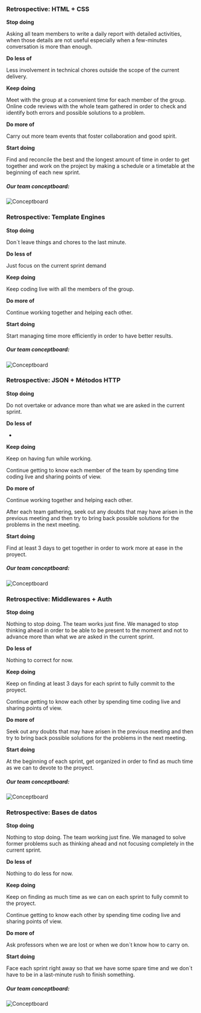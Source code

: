 ### **Retrospective: HTML + CSS**





**Stop doing**

Asking all team members to write a daily report with detailed activities, when those details are not useful especially when a few-minutes conversation is more than enough.


**Do less of**

Less involvement in technical chores outside the scope of the current delivery.


**Keep doing**

Meet with the group at a convenient time for each member of the group. 
Online code reviews with the whole team gathered in order to check and identify both errors and possible solutions to a problem.


**Do more of**

Carry out more team events that foster collaboration and good spirit.


**Start doing**

Find and reconcile the best and the longest amount of time in order to get together and work on the project by making a schedule or a timetable at the beginning of each new sprint.






##### Our team conceptboard:


![Conceptboard](/Inspirations_and_Wireframes/Starfish_Retrospective.png)







### **Retrospective: Template Engines**





**Stop doing**

Don´t leave things and chores to the last minute.

**Do less of**

Just focus on the current sprint demand 

**Keep doing**

Keep coding live with all the members of the group. 

**Do more of**

Continue working together and helping each other.

**Start doing**

Start managing time more efficiently in order to have better results.






##### Our team conceptboard:


![Conceptboard](/Inspirations_and_Wireframes/Starfish_Retrospective2.png)




### **Retrospective: JSON + Métodos HTTP**





**Stop doing**

Do not overtake or advance more than what we are asked in the current sprint.

**Do less of**

-

**Keep doing**

 Keep on having fun while working.

 Continue getting to know each member of the team by spending time coding live and sharing points of view.

**Do more of**

Continue working together and helping each other.

After each team gathering, seek out any doubts that may have arisen in the previous meeting and then try to bring back possible solutions for the problems in the next meeting. 

**Start doing**

Find at least 3 days to get together in order to work more at ease in the proyect.






##### Our team conceptboard:


![Conceptboard](/Inspirations_and_Wireframes/Starfish_Retrospective3.png)




### **Retrospective: Middlewares + Auth**





**Stop doing**

Nothing to stop doing. The team works just fine. We managed to stop thinking ahead in order to be able to be present to the moment and  not to advance more than what we are asked in the current sprint.

**Do less of**

Nothing to correct for now. 

**Keep doing**

 Keep on finding at least 3 days for each sprint to fully commit to the proyect.

 Continue getting to know each other by spending time coding live and sharing points of view.

**Do more of**

Seek out any doubts that may have arisen in the previous meeting and then try to bring back possible solutions for the problems in the next meeting. 

**Start doing**

At the beginning of each sprint, get organized in order to find as much time as we can to devote to the proyect.






##### Our team conceptboard:


![Conceptboard](/Inspirations_and_Wireframes/Starfish_Retrospective4.png)





### **Retrospective: Bases de datos**





**Stop doing**

Nothing to stop doing. The team working just fine. We managed to solve former problems such as thinking ahead and not focusing completely in the current sprint.

**Do less of**

Nothing to do less for now. 

**Keep doing**

 Keep on finding as much time as we can on each sprint to fully commit to the proyect.

 Continue getting to know each other by spending time coding live and sharing points of view.

**Do more of**

Ask professors when we are lost or when we don´t know how to carry on. 

**Start doing**

Face each sprint right away so that we have some spare time and we don´t have to be in a last-minute rush to finish something.





##### Our team conceptboard:


![Conceptboard](/Inspirations_and_Wireframes/Starfish_Retrospective5.jpg)




